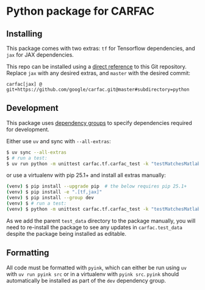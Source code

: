 # Python package for CARFAC

## Installing

This package comes with two extras: `tf` for Tensorflow dependencies, and `jax`
for JAX dependencies.

This repo can be installed using a [direct reference] to this Git repository.
Replace `jax` with any desired extras, and `master` with the desired commit:

```
carfac[jax] @ git+https://github.com/google/carfac.git@master#subdirectory=python
```

[direct reference]: https://packaging.python.org/en/latest/specifications/version-specifiers/#direct-references

## Development

This package uses [dependency groups] to specify dependencies required for
development.

Either use `uv` and sync with `--all-extras`:

```bash session
$ uv sync --all-extras
$ # run a test:
$ uv run python -m unittest carfac.tf.carfac_test -k "testMatchesMatlabOnBinauralData"
```

or use a virtualenv with pip 25.1+ and install all extras manually:

```bash session
(venv) $ pip install --upgrade pip  # the below requires pip 25.1+
(venv) $ pip install -e ".[tf,jax]"
(venv) $ pip install --group dev
(venv) $ # run a test:
(venv) $ python -m unittest carfac.tf.carfac_test -k "testMatchesMatlabOnBinauralData"
```

As we add the parent `test_data` directory to the package manually, you will
need to re-install the package to see any updates in `carfac.test_data` despite
the package being installed as editable.

[dependency groups]: https://packaging.python.org/en/latest/specifications/dependency-groups/

## Formatting

All code must be formatted with `pyink`, which can either be run using `uv` with
`uv run pyink src` or in a virtualenv with `pyink src`. `pyink` should
automatically be installed as part of the `dev` dependency group.
